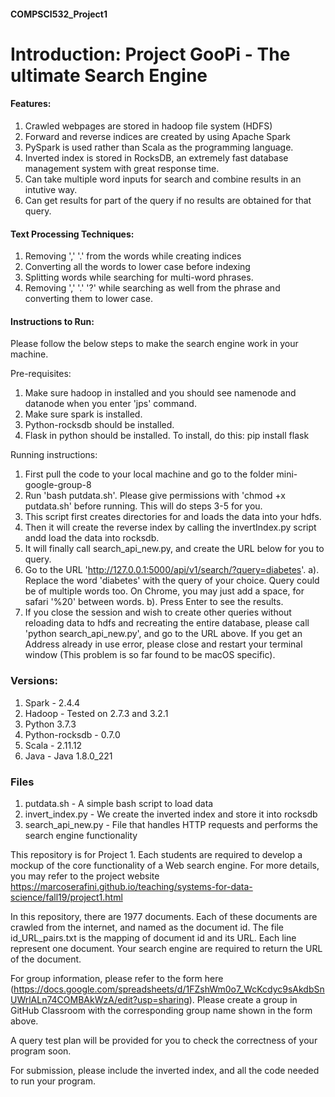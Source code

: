 #### COMPSCI532_Project1

# **Introduction**: Project GooPi - The ultimate Search Engine


#### Features:
1. Crawled webpages are stored in hadoop file system (HDFS) 
2. Forward and reverse indices are created by using Apache Spark
3. PySpark is used rather than Scala as the programming language.
4. Inverted index is stored in RocksDB, an extremely fast database management system with great response time.
5. Can take multiple word inputs for search and combine results in an intutive way.
6. Can get results for part of the query if no results are obtained for that query.

#### Text Processing Techniques:
1. Removing ',' '.' from the words while creating indices
2. Converting all the words to lower case before indexing
3. Splitting words while searching for multi-word phrases.
4. Removing ',' '.' '?' while searching as well from the phrase and converting them to lower case.

#### Instructions to Run:
Please follow the below steps to make the search engine work in your machine.

Pre-requisites:
1. Make sure hadoop in installed and you should see namenode and datanode when you enter 'jps' command.
2. Make sure spark is installed. 
3. Python-rocksdb should be installed.
4. Flask in python should be installed. To install, do this: pip install flask


Running instructions:
1. First pull the code to your local machine and go to the folder mini-google-group-8
2. Run 'bash putdata.sh'. Please give permissions with 'chmod +x putdata.sh' before running. This will do steps 3-5 for you.
3. This script first creates directories for and loads the data into your hdfs. 
4. Then it will create the reverse index by calling the invertIndex.py script andd load the data into rocksdb.
5. It will finally call search_api_new.py, and create the URL below for you to query. 
6. Go to the URL 'http://127.0.0.1:5000/api/v1/search/?query=diabetes'.
    a). Replace the word 'diabetes' with the query of your choice. Query could be of multiple words too. On Chrome, you may just add a space, for safari '%20' between words.
    b). Press Enter to see the results.
7. If you close the session and wish to create other queries without reloading data to hdfs and recreating the entire database, please call 'python search_api_new.py', and go to the URL above. If you get an Address already in use error, please close and restart your terminal window (This problem is so far found to be macOS specific).   

### Versions:
1. Spark - 2.4.4
2. Hadoop - Tested on 2.7.3 and 3.2.1
3. Python 3.7.3
4. Python-rocksdb - 0.7.0
5. Scala - 2.11.12
6. Java - Java 1.8.0_221

### Files
1. putdata.sh - A simple bash script to load data
2. invert_index.py - We create the inverted index and store it into rocksdb
3. search_api_new.py - File that handles HTTP requests and performs the search engine functionality

This repository is for Project 1. Each students are required to develop a mockup of the core functionality of a Web search engine. For more details, you may refer to the project website https://marcoserafini.github.io/teaching/systems-for-data-science/fall19/project1.html

In this repository, there are 1977 documents. Each of these documents are crawled from the internet, and named as the document id. The file id_URL_pairs.txt is the mapping of document id and its URL. Each line represent one document. Your search engine are required to return the URL of the document. 

For group information, please refer to the form here (https://docs.google.com/spreadsheets/d/1FZshWm0o7_WcKcdyc9sAkdbSnUWrlALn74COMBAkWzA/edit?usp=sharing). Please create a group in GitHub Classroom with the corresponding group name shown in the form above. 

A query test plan will be provided for you to check the correctness of your program soon. 

For submission, please include the inverted index, and all the code needed to run your program. 


